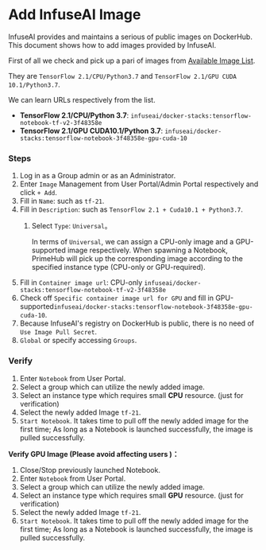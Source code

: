 # Add InfuseAI Image

InfuseAI provides and maintains a serious of public images on DockerHub. This document shows how to add images provided by InfuseAI.

First of all we check and pick up a pari of images from [Available Image List](../../reference/infuseai-images-list.md).

They are `TensorFlow 2.1/CPU/Python3.7` and `TensorFlow 2.1/GPU CUDA 10.1/Python3.7`.

We can learn URLs respectively from the list.

* **TensorFlow 2.1/CPU/Python 3.7**: `infuseai/docker-stacks:tensorflow-notebook-tf-v2-3f48358e`
* **TensorFlow 2.1/GPU CUDA10.1/Python 3.7**: `infuseai/docker-stacks:tensorflow-notebook-3f48358e-gpu-cuda-10`

### Steps

1. Log in as a Group admin or as an Administrator.
2. Enter `Image` Management from User Portal/Admin Portal respectively and click `+ Add`.
3. Fill in `Name`: such as `tf-21`.
4. Fill in `Description`: such as `TensorFlow 2.1 + Cuda10.1 + Python3.7`.
   1.  Select `Type`: `Universal`。

       In terms of `Universal`, we can assign a CPU-only image and a GPU-supported image respectively. When spawning a Notebook, PrimeHub will pick up the corresponding image according to the specified instance type (CPU-only or GPU-required).
5. Fill in `Container image url`: CPU-only `infuseai/docker-stacks:tensorflow-notebook-tf-v2-3f48358e`
6. Check off `Specific container image url for GPU` and fill in GPU-supported`infuseai/docker-stacks:tensorflow-notebook-3f48358e-gpu-cuda-10`.
7. Because InfuseAI's registry on DockerHub is public, there is no need of `Use Image Pull Secret`.
8. `Global` or specify accessing `Groups`.

### Verify

1. Enter `Notebook` from User Portal.
2. Select a group which can utilize the newly added image.
3. Select an instance type which requires small **CPU** resource. (just for verification)
4. Select the newly added Image `tf-21`.
5. `Start Notebook`. It takes time to pull off the newly added image for the first time; As long as a Notebook is launched successfully, the image is pulled successfully.

**Verify GPU Image (Please avoid affecting users )：**

1. Close/Stop previously launched Notebook.
2. Enter `Notebook` from User Portal.
3. Select a group which can utilize the newly added image.
4. Select an instance type which requires small **GPU** resource. (just for verification)
5. Select the newly added Image `tf-21`.
6. `Start Notebook`. It takes time to pull off the newly added image for the first time; As long as a Notebook is launched successfully, the image is pulled successfully.
